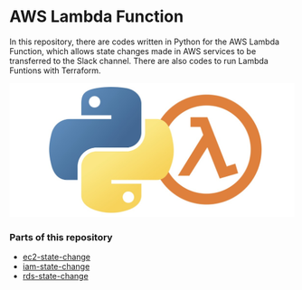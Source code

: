 # AWS Lambda Function
In this repository, there are codes written in Python for the AWS Lambda Function, which allows state changes made in AWS services to be transferred to the Slack channel.
There are also codes to run Lambda Funtions with Terraform.

![](src/python-lambda.jpeg)

### Parts of this repository ###

* [ec2-state-change](https://github.com/elif-apaydin/lambda-function/blob/main/ec2-state-change/lambda_function/lambda_function.py)
* [iam-state-change](https://github.com/elif-apaydin/lambda-function/blob/main/iam-state-change/lambda_function/lambda_function.py)
* [rds-state-change](https://github.com/elif-apaydin/lambda-function/blob/main/rds-state-change/lambda_function/lambda_function.py)
